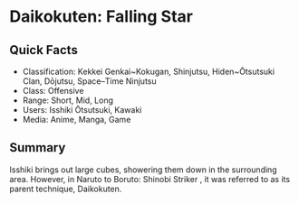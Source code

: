# Daikokuten: Falling Star

## Quick Facts
- Classification: Kekkei Genkai~Kokugan, Shinjutsu, Hiden~Ōtsutsuki Clan, Dōjutsu, Space–Time Ninjutsu
- Class: Offensive
- Range: Short, Mid, Long
- Users: Isshiki Ōtsutsuki, Kawaki
- Media: Anime, Manga, Game

## Summary
Isshiki brings out large cubes, showering them down in the surrounding area. However, in Naruto to Boruto: Shinobi Striker , it was referred to as its parent technique, Daikokuten.
